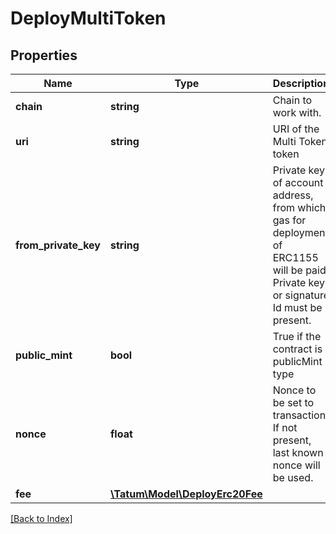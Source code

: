 # DeployMultiToken

## Properties

Name | Type | Description | Notes
------------ | ------------- | ------------- | -------------
**chain** | **string** | Chain to work with. |
**uri** | **string** | URI of the Multi Token token |
**from_private_key** | **string** | Private key of account address, from which gas for deployment of ERC1155 will be paid. Private key, or signature Id must be present. |
**public_mint** | **bool** | True if the contract is publicMint type | [optional]
**nonce** | **float** | Nonce to be set to transaction. If not present, last known nonce will be used. | [optional]
**fee** | [**\Tatum\Model\DeployErc20Fee**](DeployErc20Fee.md) |  | [optional]

[[Back to Index]](../index.md)
